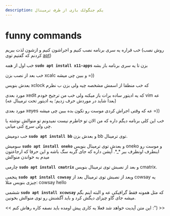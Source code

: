 ```yaml
---
description: یکم جنگولک بازی از طرف ترمینال
---
```


# funny commands

خب قراره یه سری برنامه نصب کنیم و اجراشون کنیم و ازشون لذت ببریم \(روش نصب کردنم که گفتیم توی [apt](apt-apt-get-aptitude.md)\)

خب اول از همه **`sudo apt install x11-apps`**  بزن تا یه سری برنامه باز بشه

خب بعد از نصب بزن xcalc و ببین چی میشه =\)\)

بعدش بنویس xclock که خب منطقا از اسمش مشخصه چیه ولی بزن ب نظرم

مورد بعدی xedit که یه ادیتور ساده برات باز میکنه ولی خب من ترجیح خودم vim عه \(بعدا شاید در موردش حرف زدیم؛ یه ادیتور تحت ترمینال عه\)

مورد بعدی xeyes عه که وقتی اجراش کردی موست رو تکون بده ببین چی میشه =\)\)

خب این کلی برنامه دیگم داره که من الان تو خاطرم نیست نمیدونم تو منوالش نوشته یا چی ولی سرچ کنی میابی.



خب دومیش **`sudo apt install bb`**  و بعدش بزن bb توی ترمینال.

سومیش **`sudo apt install oneko`** و بعدش توی ترمینال بنویس oneko و موست رو اینطرف اونطرف ببر \*\_\*. آپشن داره که جای گربه سگ باشه و این حرفا که ارجاعتون میدم به خواندن منوالش 

چارمی **`sudo apt install cmatrix`**  و بعد از نصبش توی ترمینال بنویس cmatrix.

پنجمی **`sudo apt install cowsay`** وبعد از نصبش توی ترمینال بعد از cowsay یه چیزی بنویس مثلا: cowsay hello

ششمی **`sudo apt install xcowsay`** که مثل همونه فقط گرافیکی عه و البته اینم بگم میشه جای گاو چیزای دیگش کرد و باید آگشنش رو توی منوالش بخونین.

&lt;&lt; این متن آپدیت خواهد شد فعلا یه کاری پیش اومده باید نصفه کاره رهاش کنم :"\) &gt;&gt;


